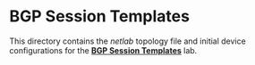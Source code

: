 # BGP Session Templates

This directory contains the *netlab* topology file and initial device configurations for the **[BGP Session Templates](../../docs/session/6-templates.md)** lab.
